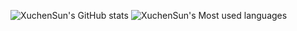 ![XuchenSun's GitHub stats](https://github-readme-stats.vercel.app/api?username=XuchenSun&show_icons=true&theme=merko)
![XuchenSun's Most used languages](https://github-readme-stats.vercel.app/api/top-langs?username=XuchenSun&show_icons=true&count_private=true&bg_color=BLACK,RED,BLUE,GREEN,WHITE)


